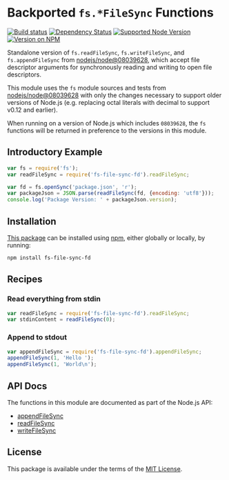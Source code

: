 Backported `fs.*FileSync` Functions
===================================

[![Build status](https://img.shields.io/travis/kevinoid/fs-file-sync-fd.svg?style=flat)](https://travis-ci.org/kevinoid/fs-file-sync-fd)
[![Dependency Status](https://img.shields.io/david/kevinoid/fs-file-sync-fd.svg?style=flat)](https://david-dm.org/kevinoid/fs-file-sync-fd)
[![Supported Node Version](https://img.shields.io/node/v/fs-file-sync-fd.svg?style=flat)](https://www.npmjs.com/package/fs-file-sync-fd)
[![Version on NPM](https://img.shields.io/npm/v/fs-file-sync-fd.svg?style=flat)](https://www.npmjs.com/package/fs-file-sync-fd)

Standalone version of `fs.readFileSync`, `fs.writeFileSync`, and
`fs.appendFileSync` from
[nodejs/node@08039628](https://github.com/nodejs/node/commit/08039628), which
accept file descriptor arguments for synchronously reading and writing to open
file descriptors.

This module uses the `fs` module sources and tests from
[nodejs/node@08039628](https://github.com/nodejs/node/commit/08039628) with
only the changes necessary to support older versions of Node.js (e.g.
replacing octal literals with decimal to support v0.12 and earlier).

When running on a version of Node.js which includes `08039628`, the `fs`
functions will be returned in preference to the versions in this module.

## Introductory Example

```js
var fs = require('fs');
var readFileSync = require('fs-file-sync-fd').readFileSync;

var fd = fs.openSync('package.json', 'r');
var packageJson = JSON.parse(readFileSync(fd, {encoding: 'utf8'}));
console.log('Package Version: ' + packageJson.version);
```

## Installation

[This package](https://www.npmjs.com/package/fs-file-sync-fd) can be
installed using [npm](https://www.npmjs.com/), either globally or locally, by
running:

```sh
npm install fs-file-sync-fd
```

## Recipes

### Read everything from stdin

```js
var readFileSync = require('fs-file-sync-fd').readFileSync;
var stdinContent = readFileSync(0);
```

### Append to stdout

```js
var appendFileSync = require('fs-file-sync-fd').appendFileSync;
appendFileSync(1, 'Hello ');
appendFileSync(1, 'World\n');
```

## API Docs

The functions in this module are documented as part of the Node.js API:

* [appendFileSync](https://github.com/nodejs/node/blob/4d4f3535/doc/api/fs.markdown#fsappendfilesyncfile-data-options)
* [readFileSync](https://github.com/nodejs/node/blob/4d4f3535/doc/api/fs.markdown#fsreadfilesyncfile-options)
* [writeFileSync](https://github.com/nodejs/node/blob/4d4f3535/doc/api/fs.markdown#fswritefilesyncfile-data-options)

## License

This package is available under the terms of the
[MIT License](https://opensource.org/licenses/MIT).
